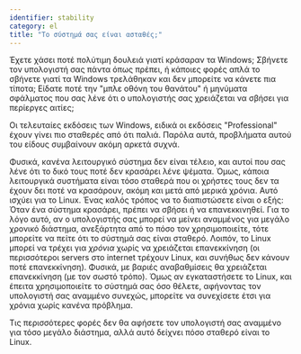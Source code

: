 ```yaml
---
identifier: stability
category: el
title: "Το σύστημά σας είναι ασταθές;"
---
```


Έχετε χάσει ποτέ πολύτιμη δουλειά γιατί κράσαραν τα Windows; Σβήνετε τον
υπολογιστή σας πάντα όπως πρέπει, ή κάποιες φορές απλά το σβήνετε γιατί τα 
Windows τρελάθηκαν και δεν μπορείτε να κάνετε πια τίποτα; Είδατε ποτέ την
"μπλε οθόνη του θανάτου" ή μηνύματα σφάλματος που σας λένε ότι ο υπολογιστής
σας χρειάζεται να σβήσει για περίεργες αιτίες;

Οι τελευταίες εκδόσεις των Windows, ειδικά οι εκδόσεις "Professional" έχουν
γίνει πιο σταθερές από ότι παλιά. Παρόλα αυτά, προβλήματα αυτού του είδους 
συμβαίνουν ακόμη αρκετά συχνά.

Φυσικά, κανένα λειτουργικό σύστημα δεν είναι τέλειο, και αυτοί που σας λένε 
ότι το δικό τους ποτέ δεν κρασάρει λένε ψέματα. Όμως, κάποια λειτουργικά 
συστήματα είναι τόσο σταθερά που οι χρήστες τους δεν τα έχουν δει ποτέ να κρασάρουν,
ακόμη και μετά από μερικά χρόνια. Αυτό ισχύει για το Linux. Ένας καλός τρόπος να το
διαπιστώσετε είναι ο εξής: Όταν ένα σύστημα κρασάρει, πρέπει να σβήσει ή να επανεκκινηθεί.
Για το λόγο αυτό, αν ο υπολογιστής σας μπορεί να μείνει αναμμένος για μεγάλο χρονικό
διάστημα, ανεξάρτητα από το πόσο τον χρησιμοποιείτε, τότε μπορείτε να πείτε ότι
το σύστημά σας είναι σταθερό. Λοιπόν, το Linux μπορεί να τρέχει για <i>χρόνια</i>
χωρίς να χρειάζεται επανεκκίνηση (οι περισσότεροι servers στο internet τρέχουν Linux, 
και συνήθως δεν κάνουν ποτέ επανεκκίνηση). Φυσικά, με βαριές αναβαθμίσεις θα
χρειάζεται επανεκκίνηση (με τον σωστό τρόπο). Όμως αν εγκαταστήσετε το Linux, 
και έπειτα χρησιμοποιείτε το σύστημά σας όσο θέλετε, αφήνοντας τον υπολογιστή σας
αναμμένο συνεχώς, μπορείτε να συνεχίσετε έτσι για χρόνια χωρίς κανένα πρόβλημα.

Τις περισσότερες φορές δεν θα αφήσετε τον υπολογιστή σας αναμμένο για τόσο μεγάλο
διάστημα, αλλά αυτό δείχνει πόσο σταθερό είναι το Linux.




